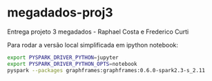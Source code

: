 # megadados-proj3
Entrega projeto 3 megadados - Raphael Costa e Frederico Curti

Para rodar a versão local simplificada em ipython notebook:

```bash
export PYSPARK_DRIVER_PYTHON=jupyter
export PYSPARK_DRIVER_PYTHON_OPTS=notebook
pyspark --packages graphframes:graphframes:0.6.0-spark2.3-s_2.11
```
